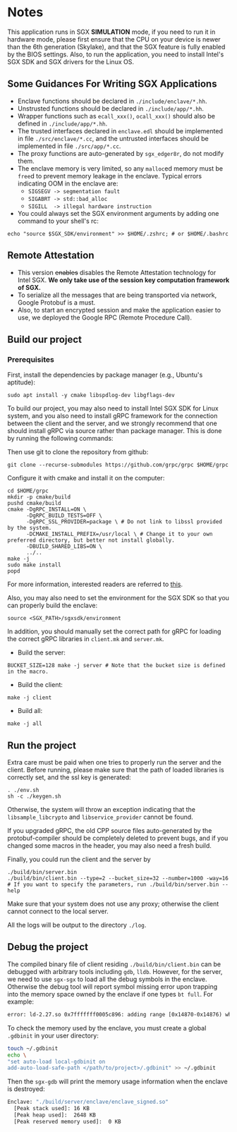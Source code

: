 # Notes

This application runs in SGX **SIMULATION** mode, if you need to run it in hardware mode, please first ensure that the CPU on your device is newer than the 6th generation (Skylake), and that the SGX feature is fully enabled by the BIOS settings. Also, to run the application, you need to install Intel's SGX SDK and SGX drivers for the Linux OS.

## Some Guidances For Writing SGX Applications

* Enclave functions should be declared in `./include/enclave/*.hh`.
* Unstrusted functions should be declared in `./include/app/*.hh`.
* Wrapper functions such as `ecall_xxx()`, `ocall_xxx()` should also be defined in `./include/app/*.hh`.
* The trusted interfaces declared in `enclave.edl` should be implemented in file `./src/enclave/*.cc`, and the untrusted interfaces should be implemented in file `./src/app/*.cc`.
* The proxy functions are auto-generated by `sgx_edger8r`, do not modify them.
* The enclave memory is very limited, so any `malloc`ed memory must be `free`d to prevent
  memory leakage in the enclave. Typical errors indicating OOM in the enclave are:
  * `SIGSEGV -> segmentation fault`
  * `SIGABRT -> std::bad_alloc`
  * `SIGILL  -> illegal hardware instruction`
* You could always set the SGX environment arguments by adding one command to your shell's rc:

```shell
echo "source $SGX_SDK/environment" >> $HOME/.zshrc; # or $HOME/.bashrc
```

## Remote Attestation

* This version <s>enables</s> disables the Remote Attestation technology for Intel SGX. **We only take use of the session key computation framework of SGX.**
* To serialize all the messages that are being transported via network, Google Protobuf is a must.
* Also, to start an encrypted session and make the application easier to use, we deployed the Google RPC (Remote Procedure Call).

## Build our project

### Prerequisites

First, install the dependencies by package manager (e.g., Ubuntu's aptitude):

```shell
sudo apt install -y cmake libspdlog-dev libgflags-dev
```

To build our project, you may also need to install Intel SGX SDK for Linux system, and you also need to install gRPC framework for the connection between the client and the server, and we strongly recommend that one should install gRPC via source rather than package manager. This is done by running the following commands:


Then use git to clone the repository from github:

```shell
git clone --recurse-submodules https://github.com/grpc/grpc $HOME/grpc
```

Configure it with cmake and install it on the computer:

```shell
cd $HOME/grpc
mkdir -p cmake/build
pushd cmake/build
cmake -DgRPC_INSTALL=ON \                
      -DgRPC_BUILD_TESTS=OFF \
      -DgRPC_SSL_PROVIDER=package \ # Do not link to libssl provided by the system.
      -DCMAKE_INSTALL_PREFIX=/usr/local \ # Change it to your own preferred directory, but better not install globally.
      -DBUILD_SHARED_LIBS=ON \
      ../..
make -j
sudo make install
popd
```

For more information, interested readers are referred to [this](https://grpc.io).

Also, you may also need to set the environment for the SGX SDK so that you can properly build the enclave:

```shell
source <SGX_PATH>/sgxsdk/environment
```

In addition, you should manually set the correct path for gRPC for loading the correct gRPC libraries in `client.mk` and `server.mk`.

* Build the server:

```shell
BUCKET_SIZE=128 make -j server # Note that the bucket size is defined in the macro.
```

* Build the client:

```shell
make -j client
```

* Build all:

```shell
make -j all
```

## Run the project

Extra care must be paid when one tries to properly run the server and the client. Before running, please make sure that the path of loaded libraries is correctly set, and the ssl key is generated:

```shell
. ./env.sh
sh -c ./keygen.sh
```

Otherwise, the system will throw an exception indicating that the `libsample_libcrypto` and `libservice_provider` cannot be found.

If you upgraded gRPC, the old CPP source files auto-generated by the protobuf-compiler should be completely deleted to prevent bugs, and if you changed some macros in the header, you may also need a fresh build.

Finally, you could run the client and the server by

```shell
./build/bin/server.bin
./build/bin/client.bin --type=2 --bucket_size=32 --number=1000 -way=16
# If you want to specify the parameters, run ./build/bin/server.bin --help
```

Make sure that your system does not use any proxy; otherwise the client cannot connect to the local server.

All the logs will be output to the directory `./log`.

## Debug the project

The compiled binary file of client residing `./build/bin/client.bin` can be debugged with arbitrary tools including `gdb`, `lldb`. However, for the server, we need to use `sgx-sgx` to load all the debug symbols in the enclave. Otherwise the debug tool will report symbol missing error upon trapping into the memory space owned by the enclave if one types `bt full`. For example:

```txt
error: ld-2.27.so 0x7fffffff0005c896: adding range [0x14870-0x14876) which has a base that is less than the function's low PC 0x14f60. Please file a bug and attach the file at the start of this error message
```

To check the memory used by the enclave, you must create a global `.gdbinit` in your user directory:

```sh
touch ~/.gdbinit
echo \
"set auto-load local-gdbinit on
add-auto-load-safe-path </path/to/project>/.gdbinit" >> ~/.gdbinit
```

Then the `sgx-gdb` will print the memory usage information when the enclave is destroyed:

```sh
Enclave: "./build/server/enclave/enclave_signed.so"
  [Peak stack used]: 16 KB
  [Peak heap used]:  2648 KB
  [Peak reserved memory used]:  0 KB
```
